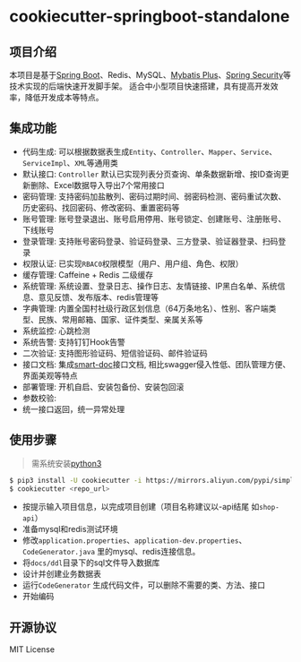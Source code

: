 # cookiecutter-springboot-standalone

## 项目介绍
本项目是基于[Spring Boot](https://docs.spring.io/spring-boot/docs/current/reference/html/)、Redis、MySQL、[Mybatis Plus](https://baomidou.com/)、[Spring Security](https://docs.spring.io/spring-security/reference/index.html)等技术实现的后端快速开发脚手架。 
适合中小型项目快速搭建，具有提高开发效率，降低开发成本等特点。


## 集成功能
- 代码生成: 可以根据数据表生成`Entity`、`Controller`、`Mapper`、`Service`、`ServiceImpl`、`XML`等通用类
- 默认接口: `Controller` 默认已实现列表分页查询、单条数据新增、按ID查询更新删除、Excel数据导入导出7个常用接口
- 密码管理: 支持密码加盐散列、密码过期时间、弱密码检测、密码重试次数、历史密码、找回密码、修改密码、重置密码等
- 账号管理: 账号登录退出、账号启用停用、账号锁定、创建账号、注册账号、下线账号
- 登录管理: 支持账号密码登录、验证码登录、三方登录、验证器登录、扫码登录
- 权限认证: 已实现`RBAC0`权限模型（用户、用户组、角色、权限）
- 缓存管理: Caffeine + Redis 二级缓存
- 系统管理: 系统设置、登录日志、操作日志、友情链接、IP黑白名单、系统信息、意见反馈、发布版本、redis管理等
- 字典管理: 内置全国村社级行政区划信息（64万条地名）、性别、客户端类型、民族、常用邮箱、国家、证件类型、亲属关系等
- 系统监控: 心跳检测
- 系统告警: 支持钉钉Hook告警
- 二次验证: 支持图形验证码、短信验证码、邮件验证码
- 接口文档: 集成[smart-doc](https://smart-doc-group.github.io/#/zh-cn/)接口文档, 相比swagger侵入性低、团队管理方便、界面美观等特点
- 部署管理: 开机自启、安装包备份、安装包回滚
- 参数校验:
- 统一接口返回，统一异常处理


## 使用步骤
> 需系统安装[python3](https://www.python.org/downloads/)
```bash
$ pip3 install -U cookiecutter -i https://mirrors.aliyun.com/pypi/simple/
$ cookiecutter <repo_url> 
```

- 按提示输入项目信息，以完成项目创建（项目名称建议以-api结尾 如`shop-api`）
- 准备mysql和redis测试环境
- 修改`application.properties`、`application-dev.properties`、`CodeGenerator.java` 里的mysql、redis连接信息。
- 将`docs/ddl`目录下的sql文件导入数据库
- 设计并创建业务数据表
- 运行`CodeGenerator` 生成代码文件，可以删除不需要的类、方法、接口
- 开始编码


## 开源协议
MIT License
